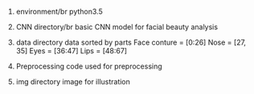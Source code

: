 1. environment/br
python3.5

2. CNN directory/br
basic CNN model for facial beauty analysis

3. data directory
data sorted by parts
Face conture = [0:26]
Nose = [27, 35]
Eyes = [36:47]
Lips = [48:67]

4. Preprocessing
code used for preprocessing

5. img directory
image for illustration
